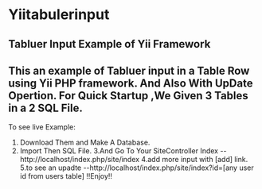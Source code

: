 Yiitabulerinput
===============

Tabluer Input Example of Yii Framework
-------------------------------------------
This an example of Tabluer input in a Table Row using Yii PHP framework.
And Also With UpDate Opertion.
For Quick Startup ,We Given 3 Tables in a 2 SQL File.
------------------------------------------------------
To see live Example:
1. Download Them and Make A Database.
2. Import Then SQL File.
3.And Go To Your SiteController Index
--http://localhost/index.php/site/index
4.add more input with [add] link.
5.to see an upadte 
--http://localhost/index.php/site/index?id=[any user id from users table]
!!Enjoy!!

